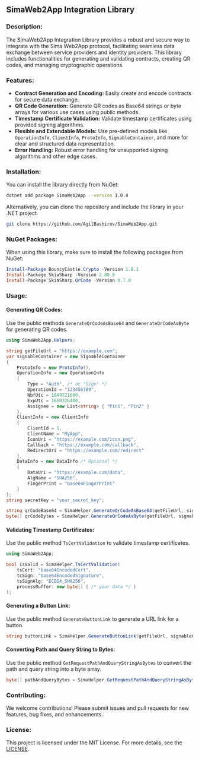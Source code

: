 ## SimaWeb2App Integration Library

### Description:
The SimaWeb2App Integration Library provides a robust and secure way to integrate with the Sima Web2App protocol, facilitating seamless data exchange between service providers and identity providers. This library includes functionalities for generating and validating contracts, creating QR codes, and managing cryptographic operations.

### Features:
- **Contract Generation and Encoding:** Easily create and encode contracts for secure data exchange.
- **QR Code Generation:** Generate QR codes as Base64 strings or byte arrays for various use cases using public methods.
- **Timestamp Certificate Validation:** Validate timestamp certificates using provided signing algorithms.
- **Flexible and Extendable Models:** Use pre-defined models like `OperationInfo`, `ClientInfo`, `ProtoInfo`, `SignableContainer`, and more for clear and structured data representation.
- **Error Handling:** Robust error handling for unsupported signing algorithms and other edge cases.

### Installation:
You can install the library directly from NuGet:

```bash
dotnet add package SimaWeb2App --version 1.0.4
```

Alternatively, you can clone the repository and include the library in your .NET project.

```bash
git clone https://github.com/AgilBashirov/SimaWeb2App.git
```

### NuGet Packages:
When using this library, make sure to install the following packages from NuGet:

```powershell
Install-Package BouncyCastle.Crypto -Version 1.8.1
Install-Package SkiaSharp -Version 2.88.8
Install-Package SkiaSharp.QrCode -Version 0.7.0
```

### Usage:

#### Generating QR Codes:
Use the public methods `GenerateQrCodeAsBase64` and `GenerateQrCodeAsByte` for generating QR codes.

```csharp
using SimaWeb2App.Helpers;

string getFileUrl = "https://example.com";
var signableContainer = new SignableContainer
{
    ProtoInfo = new ProtoInfo(),
    OperationInfo = new OperationInfo
    {
        Type = "Auth", /* or "Sign" */
        OperationId = "123456789",
        NbfUtc = 1649721600,
        ExpUtc = 1650326400,
        Assignee = new List<string> { "Pin1", "Pin2" }
    },
    ClientInfo = new ClientInfo
    {
        ClientId = 1,
        ClientName = "MyApp",
        IconUri = "https://example.com/icon.png",
        Callback = "https://example.com/callback",
        RedirectUri = "https://example.com/redirect"
    },
    DataInfo = new DataInfo /* Optional */
    {
        DataUri = "https://example.com/data",
        AlgName = "SHA256",
        FingerPrint = "base64FingerPrint"
    }
};
string secretKey = "your_secret_key";

string qrCodeBase64 = SimaHelper.GenerateQrCodeAsBase64(getFileUrl, signableContainer, secretKey);
byte[] qrCodeBytes = SimaHelper.GenerateQrCodeAsByte(getFileUrl, signableContainer, secretKey);
```

#### Validating Timestamp Certificates:
Use the public method `TsCertValidation` to validate timestamp certificates.

```csharp
using SimaWeb2App;

bool isValid = SimaHelper.TsCertValidation(
    tsCert: "base64EncodedCert",
    tcSign: "base64EncodedSignature",
    tsSignAlg: "ECDSA_SHA256",
    processBuffer: new byte[] { /* your data */ }
);
```

#### Generating a Button Link:
Use the public method `GenerateButtonLink` to generate a URL link for a button.

```csharp
string buttonLink = SimaHelper.GenerateButtonLink(getFileUrl, signableContainer, secretKey);
```

#### Converting Path and Query String to Bytes:
Use the public method `GetRequestPathAndQueryStringAsBytes` to convert the path and query string into a byte array.

```csharp
byte[] pathAndQueryBytes = SimaHelper.GetRequestPathAndQueryStringAsBytes("/path", "?query=string");
```

### Contributing:
We welcome contributions! Please submit issues and pull requests for new features, bug fixes, and enhancements.

### License:
This project is licensed under the MIT License. For more details, see the [LICENSE](https://github.com/AgilBashirov/SimaWeb2App/blob/master/SimaWeb2App/LICENSE.txt).
